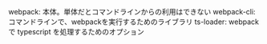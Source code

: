 webpack: 本体。単体だとコマンドラインからの利用はできない
webpack-cli: コマンドラインで、webpackを実行するためのライブラリ
ts-loader: webpack で typescript を処理するためのオプション